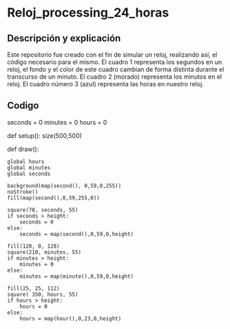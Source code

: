# Reloj_processing_24_horas
## Descripción y explicación
Este repositorio fue creado con el fin de simular un reloj, realizando así, el código necesario para el mismo. 
El cuadro 1 representa los segundos en un reloj, el fondo y el color de este cuadro cambian de forma distinta durante el transcurso de un minuto.
El cuadro 2 (morado) representa los minutos en el reloj.
El cuadro número 3 (azul) representa las horas en nuestro reloj.

## Codigo
seconds = 0
minutes = 0
hours = 0

def setup():
    size(500,500)
    
def draw():
    
    global hours
    global minutes
    global seconds
    
    background(map(second(), 0,59,0,255))
    noStroke()
    fill(map(second(),0,59,255,0))
    
    square(70, seconds, 55)
    if seconds > height:
        seconds = 0
    else:
        seconds = map(second(),0,59,0,height)
        
    fill(128, 0, 128)   
    square(210, minutes, 55)
    if minutes > height:
        minutes = 0
    else:
        minutes = map(minute(),0,59,0,height)
        
    fill(25, 25, 112)
    square( 350, hours, 55)
    if hours > height:
        hours = 0
    else:
        hours = map(hour(),0,23,0,height)
